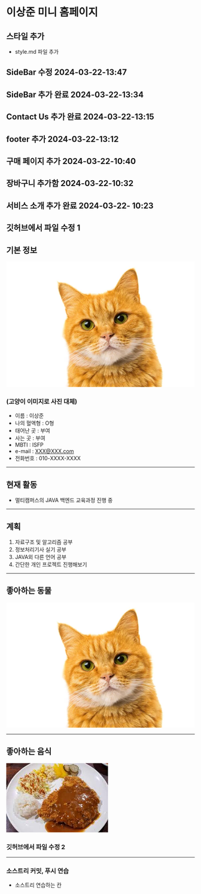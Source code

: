 # 이상준 미니 홈페이지

## 스타일 추가
- style.md 파일 추가


## SideBar 수정 2024-03-22-13:47

## SideBar 추가 완료 2024-03-22-13:34

## Contact Us 추가 완료 2024-03-22-13:15

## footer 추가 2024-03-22-13:12


## 구매 페이지 추가 2024-03-22-10:40

## 장바구니 추가함 2024-03-22-10:32

## 서비스 소개 추가 완료 2024-03-22- 10:23


## 깃허브에서 파일 수정 1

## 기본 정보

![테스트 고양이](./img/Test_Cat.jpg)
### (고양이 이미지로 사진 대체)
- 이름 : 이상준 
- 나의 혈액형 : O형
- 태어난 곳 : 부여
- 사는 곳 : 부여
- MBTI : ISFP
- e-mail : XXX@XXX.com
- 전화번호 : 010-XXXX-XXXX

---

## 현재 활동
- 멀티캠퍼스의 JAVA 백엔드 교육과정 진행 중

---

## 계획
1. 자료구조 및 알고리즘 공부
2. 정보처리기사 실기 공부
3. JAVA외 다른 언어 공부 
4. 간단한 개인 프로젝트 진행해보기

---

## 좋아하는 동물
![고양이](https://github.com/toodifficult1/MiniHomepage/blob/main/img/Test_Cat.jpg?raw=true)

---
## 좋아하는 음식
![돈까스](https://github.com/toodifficult1/MiniHomepage/blob/main/img/%EB%8F%88%EA%B9%8C%EC%8A%A4.jpg?raw=true)

### 깃허브에서 파일 수정 2

---

### 소스트리 커밋, 푸시 연습
- 소스트리 연습하는 칸
